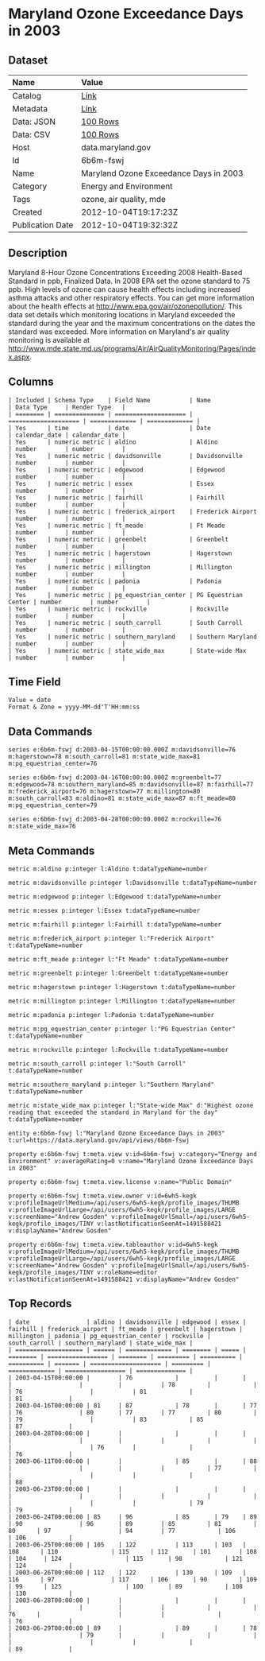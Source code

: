 # Maryland Ozone Exceedance Days in 2003

## Dataset

| Name | Value |
| :--- | :---- |
| Catalog | [Link](https://catalog.data.gov/dataset/maryland-ozone-exceedance-days-in-2003-88679) |
| Metadata | [Link](https://data.maryland.gov/api/views/6b6m-fswj) |
| Data: JSON | [100 Rows](https://data.maryland.gov/api/views/6b6m-fswj/rows.json?max_rows=100) |
| Data: CSV | [100 Rows](https://data.maryland.gov/api/views/6b6m-fswj/rows.csv?max_rows=100) |
| Host | data.maryland.gov |
| Id | 6b6m-fswj |
| Name | Maryland Ozone Exceedance Days in 2003 |
| Category | Energy and Environment |
| Tags | ozone, air quality, mde |
| Created | 2012-10-04T19:17:23Z |
| Publication Date | 2012-10-04T19:32:32Z |

## Description

Maryland 8-Hour Ozone Concentrations Exceeding 2008 Health-Based Standard in ppb, Finalized Data.  In 2008 EPA set the ozone standard to 75 ppb.  High levels of ozone can cause health effects including increased asthma attacks and other respiratory effects.  You can get more information about the health effects at http://www.epa.gov/air/ozonepollution/.  This data set details which monitoring locations in Maryland exceeded the standard during the year and the maximum concentrations on the dates the standard was exceeded.  More information on Maryland's air quality monitoring is available at http://www.mde.state.md.us/programs/Air/AirQualityMonitoring/Pages/index.aspx.

## Columns

```ls
| Included | Schema Type    | Field Name           | Name                 | Data Type     | Render Type   |
| ======== | ============== | ==================== | ==================== | ============= | ============= |
| Yes      | time           | date                 | Date                 | calendar_date | calendar_date |
| Yes      | numeric metric | aldino               | Aldino               | number        | number        |
| Yes      | numeric metric | davidsonville        | Davidsonville        | number        | number        |
| Yes      | numeric metric | edgewood             | Edgewood             | number        | number        |
| Yes      | numeric metric | essex                | Essex                | number        | number        |
| Yes      | numeric metric | fairhill             | Fairhill             | number        | number        |
| Yes      | numeric metric | frederick_airport    | Frederick Airport    | number        | number        |
| Yes      | numeric metric | ft_meade             | Ft Meade             | number        | number        |
| Yes      | numeric metric | greenbelt            | Greenbelt            | number        | number        |
| Yes      | numeric metric | hagerstown           | Hagerstown           | number        | number        |
| Yes      | numeric metric | millington           | Millington           | number        | number        |
| Yes      | numeric metric | padonia              | Padonia              | number        | number        |
| Yes      | numeric metric | pg_equestrian_center | PG Equestrian Center | number        | number        |
| Yes      | numeric metric | rockville            | Rockville            | number        | number        |
| Yes      | numeric metric | south_carroll        | South Carroll        | number        | number        |
| Yes      | numeric metric | southern_maryland    | Southern Maryland    | number        | number        |
| Yes      | numeric metric | state_wide_max       | State-wide Max       | number        | number        |
```

## Time Field

```ls
Value = date
Format & Zone = yyyy-MM-dd'T'HH:mm:ss
```

## Data Commands

```ls
series e:6b6m-fswj d:2003-04-15T00:00:00.000Z m:davidsonville=76 m:hagerstown=78 m:south_carroll=81 m:state_wide_max=81 m:pg_equestrian_center=76

series e:6b6m-fswj d:2003-04-16T00:00:00.000Z m:greenbelt=77 m:edgewood=78 m:southern_maryland=85 m:davidsonville=87 m:fairhill=77 m:frederick_airport=76 m:hagerstown=77 m:millington=80 m:south_carroll=83 m:aldino=81 m:state_wide_max=87 m:ft_meade=80 m:pg_equestrian_center=79

series e:6b6m-fswj d:2003-04-28T00:00:00.000Z m:rockville=76 m:state_wide_max=76
```

## Meta Commands

```ls
metric m:aldino p:integer l:Aldino t:dataTypeName=number

metric m:davidsonville p:integer l:Davidsonville t:dataTypeName=number

metric m:edgewood p:integer l:Edgewood t:dataTypeName=number

metric m:essex p:integer l:Essex t:dataTypeName=number

metric m:fairhill p:integer l:Fairhill t:dataTypeName=number

metric m:frederick_airport p:integer l:"Frederick Airport" t:dataTypeName=number

metric m:ft_meade p:integer l:"Ft Meade" t:dataTypeName=number

metric m:greenbelt p:integer l:Greenbelt t:dataTypeName=number

metric m:hagerstown p:integer l:Hagerstown t:dataTypeName=number

metric m:millington p:integer l:Millington t:dataTypeName=number

metric m:padonia p:integer l:Padonia t:dataTypeName=number

metric m:pg_equestrian_center p:integer l:"PG Equestrian Center" t:dataTypeName=number

metric m:rockville p:integer l:Rockville t:dataTypeName=number

metric m:south_carroll p:integer l:"South Carroll" t:dataTypeName=number

metric m:southern_maryland p:integer l:"Southern Maryland" t:dataTypeName=number

metric m:state_wide_max p:integer l:"State-wide Max" d:"Highest ozone reading that exceeded the standard in Maryland for the day" t:dataTypeName=number

entity e:6b6m-fswj l:"Maryland Ozone Exceedance Days in 2003" t:url=https://data.maryland.gov/api/views/6b6m-fswj

property e:6b6m-fswj t:meta.view v:id=6b6m-fswj v:category="Energy and Environment" v:averageRating=0 v:name="Maryland Ozone Exceedance Days in 2003"

property e:6b6m-fswj t:meta.view.license v:name="Public Domain"

property e:6b6m-fswj t:meta.view.owner v:id=6wh5-kegk v:profileImageUrlMedium=/api/users/6wh5-kegk/profile_images/THUMB v:profileImageUrlLarge=/api/users/6wh5-kegk/profile_images/LARGE v:screenName="Andrew Gosden" v:profileImageUrlSmall=/api/users/6wh5-kegk/profile_images/TINY v:lastNotificationSeenAt=1491588421 v:displayName="Andrew Gosden"

property e:6b6m-fswj t:meta.view.tableauthor v:id=6wh5-kegk v:profileImageUrlMedium=/api/users/6wh5-kegk/profile_images/THUMB v:profileImageUrlLarge=/api/users/6wh5-kegk/profile_images/LARGE v:screenName="Andrew Gosden" v:profileImageUrlSmall=/api/users/6wh5-kegk/profile_images/TINY v:roleName=editor v:lastNotificationSeenAt=1491588421 v:displayName="Andrew Gosden"
```

## Top Records

```ls
| date                | aldino | davidsonville | edgewood | essex | fairhill | frederick_airport | ft_meade | greenbelt | hagerstown | millington | padonia | pg_equestrian_center | rockville | south_carroll | southern_maryland | state_wide_max | 
| =================== | ====== | ============= | ======== | ===== | ======== | ================= | ======== | ========= | ========== | ========== | ======= | ==================== | ========= | ============= | ================= | ============== | 
| 2003-04-15T00:00:00 |        | 76            |          |       |          |                   |          |           | 78         |            |         | 76                   |           | 81            |                   | 81             | 
| 2003-04-16T00:00:00 | 81     | 87            | 78       |       | 77       | 76                | 80       | 77        | 77         | 80         |         | 79                   |           | 83            | 85                | 87             | 
| 2003-04-28T00:00:00 |        |               |          |       |          |                   |          |           |            |            |         |                      | 76        |               |                   | 76             | 
| 2003-06-11T00:00:00 |        |               | 85       |       | 88       |                   |          |           |            | 77         |         |                      |           |               |                   | 88             | 
| 2003-06-23T00:00:00 |        |               |          |       |          |                   |          |           |            |            |         |                      |           |               | 79                | 79             | 
| 2003-06-24T00:00:00 | 85     | 96            | 85       | 79    | 89       | 90                | 96       | 89        | 85         | 81         | 80      | 97                   | 94        | 77            | 106               | 106            | 
| 2003-06-25T00:00:00 | 105    | 122           | 113      | 103   | 108      | 110               | 115      | 112       | 101        | 108        | 104     | 124                  | 115       | 98            | 121               | 124            | 
| 2003-06-26T00:00:00 | 112    | 122           | 130      | 109   | 116      | 97                | 117      | 106       | 90         | 109        | 99      | 125                  | 100       | 89            | 108               | 130            | 
| 2003-06-28T00:00:00 |        |               |          |       |          |                   |          |           |            |            | 76      |                      |           |               |                   | 76             | 
| 2003-06-29T00:00:00 | 89     |               | 89       |       | 78       |                   | 79       |           |            |            |         |                      |           |               |                   | 89             | 
```